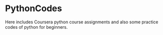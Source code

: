 # PythonCodes

Here includes Coursera python course assignments and also some practice codes of python for beginners.

